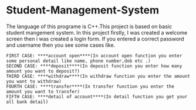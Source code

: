 # Student-Management-System
The language of this programe is C++.This project is based on basic student mangement system.
In this project firstly, I was created a welcome screen then i was created  a login form.
If you entered a correct password and username then you see  some cases like.
~~~~~~~~~~~~~~~~~~~~~~~~~~~~~~~~~~~~~~~~~~~~~~~~~~~~~~~~~~~~~~~~~~~~~~~~~~~~~~~~~~~~~~~~~~~~~~~~~~~~~~
FIRST CASE: ****account open****(In account open function you enter some personal detail like name, phone number,dob etc .)
SECOND CASE: ****deposit****(In deposit function you enter how many amount you want to deposit?)
THIRD CASE: ****withdraw****(In withdraw function you enter the amount you want to withdraw)
FOURTH CASE: ****transfer****(In transfer function you enter the amount you want to transfer)
FIFTH CASE: ****detail of account****(In detail function you get your all bank detail)
